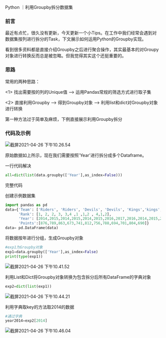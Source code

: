 Python ｜利用Groupby拆分数据集 



### 前言

​         最近有点忙，很久没有更新，今天更新一个小Tips。在工作中我们经常会遇到对数据集按列进行拆分的Task，下文展示如何运用Python的Groupby实现。

看到很多资料都是直接介绍Groupby之后进行聚合操作，其实最基本的对Groupy对象进行转换反而总是被忽略。但我觉得其实这个还挺重要的。

### 思路

常用的两种思路：

 <1>  找出需要按的列的Unique值 --> 运用Pandas常规的筛选方式进行取子集

<2>  直接利用Groupby --> 得到Groupby对象 --> 利用list和dict对Groupby对象进行转换

第一种方法过于简单及麻烦，下例直接展示利用Groupby拆分

### 代码及示例

![截屏2021-04-26 下午10.26.54](https://tva1.sinaimg.cn/large/008i3skNly1gpxill79o8j30dq0aljsj.jpg)

原始数据如上所示，现在我们需要按照'Year'进行拆分成多个Dataframe。

一行代码解决

```python
all=dict(list(data.groupby(['Year'],as_index=False)))
```

完整代码

创建示例数据集

```python
import pandas as pd
data={'Team': ['Riders', 'Riders', 'Devils', 'Devils', 'Kings','kings', 'Kings',         'Kings','Riders', 'Royals', 'Royals', 'Riders'],
      'Rank': [1, 2, 2, 3, 3,4 ,1 ,1,2 , 4,1,2],
      'Year': [2014,2015,2014,2015,2014,2015,2016,2017,2016,2014,2015,2017],
      'Points':[876,789,863,673,741,812,756,788,694,701,804,690]}
data= pd.DataFrame(data)
```

将数据按年进行分组，生成Groupby对象

```python
#exp1为Groupby对象
exp1=data.groupby(['Year'],as_index=False)
print(type(exp1))
```

![截屏2021-04-26 下午10.41.52](https://tva1.sinaimg.cn/large/008i3skNly1gpxj0cosolj30fr01n0st.jpg)

利用List和Dict将Groupby对象转换为包含拆分后所有DataFrame的字典对象

```python
exp2=dict(list(exp1))
```

![截屏2021-04-26 下午10.44.21](https://tva1.sinaimg.cn/large/008i3skNly1gpxj2pxnz1j30ou03xaas.jpg)

利用字典取key的方法取2014的数据

```python
#通过字典
year2014=exp2[2014]
```

![截屏2021-04-26 下午10.46.04](https://tva1.sinaimg.cn/large/008i3skNly1gpxj4oujegj30qi051mxn.jpg)